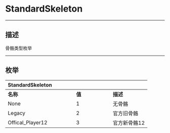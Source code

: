 # StandardSkeleton

------------------------------------------------------------------------------------------
## 描述

骨骼类型枚举

------------------------------------------------------------------------------------------
## 枚举

|<div style="width:200px">StandardSkeleton</div>|<div style="width:100px"></div>|<div style="width:100px"></div>|
|:---|:---|:---|
|**名称**|**值**|**描述**|
|None|1|无骨骼|
|Legacy|2|官方旧骨骼|
|Offical_Player12|3|官方新骨骼12|
